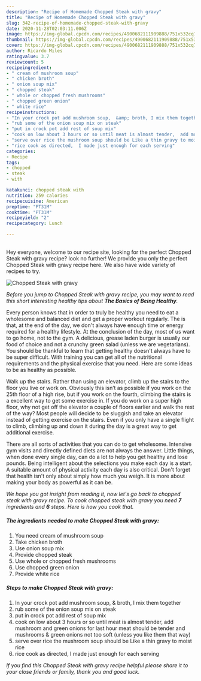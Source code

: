 ```yaml
---
description: "Recipe of Homemade Chopped Steak with gravy"
title: "Recipe of Homemade Chopped Steak with gravy"
slug: 342-recipe-of-homemade-chopped-steak-with-gravy
date: 2020-11-28T02:03:11.006Z
image: https://img-global.cpcdn.com/recipes/4900682111909888/751x532cq70/chopped-steak-with-gravy-recipe-main-photo.jpg
thumbnail: https://img-global.cpcdn.com/recipes/4900682111909888/751x532cq70/chopped-steak-with-gravy-recipe-main-photo.jpg
cover: https://img-global.cpcdn.com/recipes/4900682111909888/751x532cq70/chopped-steak-with-gravy-recipe-main-photo.jpg
author: Ricardo Miles
ratingvalue: 3.7
reviewcount: 5
recipeingredient:
- " cream of mushroom soup"
- " chicken broth"
- " onion soup mix"
- " chopped steak"
- " whole or chopped fresh mushrooms"
- " chopped green onion"
- " white rice"
recipeinstructions:
- "In your crock pot add mushroom soup,  &amp; broth, I mix them together"
- "rub some of the onion soup mix on steak"
- "put in crock pot add rest of soup mix"
- "cook on low about 3 hours or so until meat is almost tender,  add mushroom and green onions for last hour meat should be tender and mushrooms &amp; green onions not too soft (unless you like them that way)"
- "serve over rice the mushroom soup should be Like a thin gravy to moist rice"
- "rice cook as directed,  I made just enough for each serving"
categories:
- Recipe
tags:
- chopped
- steak
- with

katakunci: chopped steak with 
nutrition: 259 calories
recipecuisine: American
preptime: "PT31M"
cooktime: "PT31M"
recipeyield: "2"
recipecategory: Lunch

---
```

<br>
Hey everyone, welcome to our recipe site, looking for the perfect Chopped Steak with gravy recipe? look no further! We provide you only the perfect Chopped Steak with gravy recipe here. We also have wide variety of recipes to try.
<br>


![Chopped Steak with gravy](https://img-global.cpcdn.com/recipes/4900682111909888/751x532cq70/chopped-steak-with-gravy-recipe-main-photo.jpg)

<i>Before you jump to Chopped Steak with gravy recipe, you may want to read this short interesting healthy tips about <strong>The Basics of Being Healthy</strong>.</i>

Every person knows that in order to truly be healthy you need to eat a wholesome and balanced diet and get a proper workout regularly. The  is that, at the end of the day, we don't always have enough time or energy required for a healthy lifestyle. At the conclusion of the day, most of us want to go home, not to the gym. A delicious, grease laden burger is usually our food of choice and not a crunchy green salad (unless we are vegetarians). You should be thankful to learn that getting healthy doesn't always have to be super difficult. With training you can get all of the nutritional requirements and the physical exercise that you need. Here are some ideas to be as healthy as possible.

Walk up the stairs. Rather than using an elevator, climb up the stairs to the floor you live or work on. Obviously this isn’t as possible if you work on the 25th floor of a high rise, but if you work on the fourth, climbing the stairs is a excellent way to get some exercise in. If you do work on a super high floor, why not get off the elevator a couple of floors earlier and walk the rest of the way? Most people will decide to be sluggish and take an elevator instead of getting exercise on the stairs. Even if you only have a single flight to climb, climbing up and down it during the day is a great way to get additional exercise. 

There are all sorts of activities that you can do to get wholesome. Intensive gym visits and directly defined diets are not always the answer. Little things, when done every single day, can do a lot to help you get healthy and lose pounds. Being intelligent about the selections you make each day is a start. A suitable amount of physical activity each day is also critical. Don't forget that health isn't only about simply how much you weigh. It is more about making your body as powerful as it can be. 


<i>We hope you got insight from reading it, now let's go back to chopped steak with gravy recipe. To cook chopped steak with gravy you need <strong>7</strong> ingredients and <strong>6</strong> steps. Here is how you cook that.
</i>

##### The ingredients needed to make Chopped Steak with gravy:

1. You need  cream of mushroom soup
1. Take  chicken broth
1. Use  onion soup mix
1. Provide  chopped steak
1. Use  whole or chopped fresh mushrooms
1. Use  chopped green onion
1. Provide  white rice


##### Steps to make Chopped Steak with gravy:

1. In your crock pot add mushroom soup,  &amp; broth, I mix them together
1. rub some of the onion soup mix on steak
1. put in crock pot add rest of soup mix
1. cook on low about 3 hours or so until meat is almost tender,  add mushroom and green onions for last hour meat should be tender and mushrooms &amp; green onions not too soft (unless you like them that way)
1. serve over rice the mushroom soup should be Like a thin gravy to moist rice
1. rice cook as directed,  I made just enough for each serving


<i>If you find this Chopped Steak with gravy recipe helpful please share it to your close friends or family, thank you and good luck.</i>
